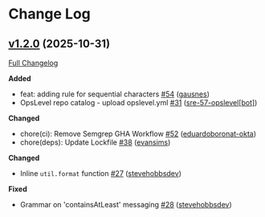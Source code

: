 # Change Log

## [v1.2.0](https://github.com/auth0/password-sheriff/tree/v1.2.0) (2025-10-31)
[Full Changelog](https://github.com/auth0/password-sheriff/compare/v1.1.1...v1.2.0)

**Added**
- feat: adding rule for sequential characters [\#54](https://github.com/auth0/password-sheriff/pull/54) ([gausnes](https://github.com/gausnes))
- OpsLevel repo catalog - upload opslevel.yml [\#31](https://github.com/auth0/password-sheriff/pull/31) ([sre-57-opslevel[bot]](https://github.com/apps/sre-57-opslevel))

**Changed**
- chore(ci): Remove Semgrep GHA Workflow [\#52](https://github.com/auth0/password-sheriff/pull/52) ([eduardoboronat-okta](https://github.com/eduardoboronat-okta))
- chore(deps): Update Lockfile [\#38](https://github.com/auth0/password-sheriff/pull/38) ([evansims](https://github.com/evansims))

**Changed**

- Inline `util.format` function [\#27](https://github.com/auth0/password-sheriff/pull/27) ([stevehobbsdev](https://github.com/stevehobbsdev))

**Fixed**

- Grammar on 'containsAtLeast' messaging [\#28](https://github.com/auth0/password-sheriff/pull/27) ([stevehobbsdev](https://github.com/stevehobbsdev))
